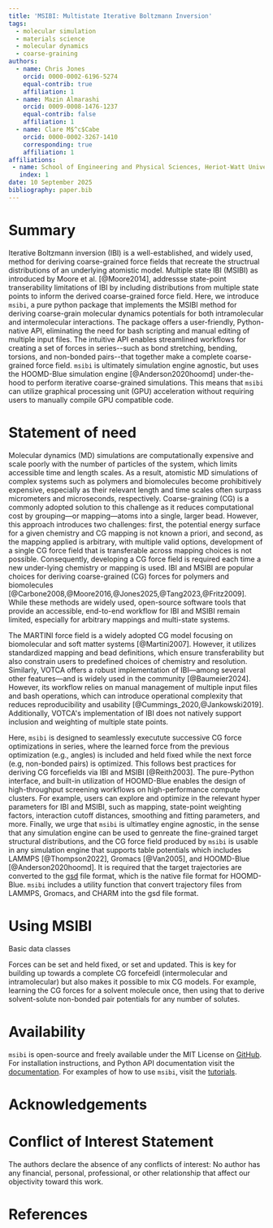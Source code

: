```yaml
---
title: 'MSIBI: Multistate Iterative Boltzmann Inversion'
tags:
  - molecular simulation
  - materials science
  - molecular dynamics
  - coarse-graining
authors:
  - name: Chris Jones
    orcid: 0000-0002-6196-5274
    equal-contrib: true
    affiliation: 1
  - name: Mazin Almarashi
    orcid: 0009-0008-1476-1237
    equal-contrib: false
    affiliation: 1
  - name: Clare M$^c$Cabe
    orcid: 0000-0002-3267-1410
    corresponding: true
    affiliation: 1
affiliations:
 - name: School of Engineering and Physical Sciences, Heriot-Watt University, Scotland, United Kingdom
   index: 1
date: 10 September 2025
bibliography: paper.bib
---
```


# Summary

Iterative Boltzmann inversion (IBI) is a well-established, and widely used, method for deriving coarse-grained force fields that recreate the structrual distributions of an underlying atomistic model.
Multiple state IBI (MSIBI) as introduced by Moore et al. [@Moore2014], addressse state-point transerability limitations of IBI by including distributions from multiple state points to inform the derived coarse-grained force field.
Here, we introduce `msibi`, a pure python package that implements the MSIBI method for deriving coarse-grain molecular dynamics potentials for both intramolecular and intermolecular interactions.
The package offers a user-friendly, Python-native API, eliminating the need for bash scripting and manual editing of multiple input files.
The intuitive API enables streamlined workflows for creating a set of forces in series--such as bond stretching, bending, torsions, and non-bonded pairs--that together make a complete coarse-grained force field.
`msibi` is ultimately simulation engine agnostic, but uses the HOOMD-Blue simulation engine [@Anderson2020hoomd] under-the-hood to perform
iterative coarse-grained simulations.
This means that `msibi` can utilize graphical processing unit (GPU) acceleration without requiring users to manually compile GPU compatible code.

# Statement of need

Molecular dynamics (MD) simulations are computationally expensive and scale poorly with the number of particles of the system, which limits accessible time and length scales.
As a result, atomistic MD simulations of complex systems such as polymers and biomolecules become prohibitively expensive, especially as their relevant length and time scales often surpass micrometers and microseconds, respectively.
Coarse-graining (CG) is a commonly adopted solution to this challenge as it reduces computational cost by grouping—or mapping—atoms into a single, larger bead.
However, this approach introduces two challenges: first, the potential energy surface for a given chemistry and CG mapping is not known a priori, and
second, as the mapping applied is arbitrary, with multiple valid options, development of a single CG force field that is transferable across mapping choices is not possible.
Consequently, developing a CG force field is required each time a new under-lying chemistry or mapping is used.
IBI and MSIBI are popular choices for deriving coarse-grained (CG) forces for polymers and biomolecules [@Carbone2008,@Moore2016,@Jones2025,@Tang2023,@Fritz2009].
While these methods are widely used, open-source software tools that provide an accessible, end-to-end workflow for IBI and MSIBI remain limited, especially for arbitrary mappings and multi-state systems.

The MARTINI force field is a widely adopted CG model focusing on biomolecular and soft matter systems [@Martini2007].
However, it utilizes standardized mapping and bead definitions, which ensure transferability but also constrain users to predefined choices of chemistry and resolution.
Similarly, VOTCA offers a robust implementation of IBI—among several other features—and is widely used in the community [@Baumeier2024].
However, its workflow relies on manual management of multiple input files and bash operations, which can introduce operational complexity that reduces reproducibility and usability [@Cummings_2020,@Jankowski2019].
Additionally, VOTCA's implementation of IBI does not natively support inclusion and weighting of multiple state points.

Here, `msibi` is designed to seamlessly executute successive CG force optimizations in series, where the learned force from the previous optimization (e.g., angles) is included and held fixed while the next force (e.g, non-bonded pairs) is optimized.
This follows best practices for deriving CG forcefields via IBI and MSIBI [@Reith2003].
The pure-Python interface, and built-in utilization of HOOMD-Blue enables the design of high-throughput screening workflows on high-performance compute clusters.
For example, users can explore and optimize in the relevant hyper parameters for IBI and MSIBI, such as mapping, state-point weighting factors, interaction cutoff distances, smoothing and fitting parameters, and more.
Finally, we urge that `msibi` is ultimatley engine agnostic, in the sense that any simulation engine can be used to genreate the fine-grained target structural distributions, and the CG force field produced by `msibi` is usable in any simulation engine that supports table potentials which includes LAMMPS [@Thompson2022], Gromacs [@Van2005], and HOOMD-Blue [@Anderson2020hoomd].
It is required that the target trajectories are converted to the [gsd](https://gsd.readthedocs.io/en/v4.0.0/) file format, which is the native file format for HOOMD-Blue.
`msibi` includes a utility function that convert trajectory files from LAMMPS, Gromacs, and CHARM into the gsd file format.

# Using MSIBI

Basic data classes

Forces can be set and held fixed, or set and updated. This is key for building up towards a complete CG forcefeidl (intermolecular and intramolecular)
but also makes it possible to mix CG models. For example, learning the CG forces for a solvent molecule once, then using that to derive solvent-solute
non-bonded pair potentials for any number of solutes.

# Availability
`msibi` is open-source and freely available under the MIT License on [GitHub](https://github.com/mosdef-hub/msibi).
For installation instructions, and Python API documentation visit the [documentation](https://msibi.readthedocs.io/en/latest/).
For examples of how to use `msibi`, visit the [tutorials](https://msibi.readthedocs.io/en/latest/tutorials.html).

# Acknowledgements


# Conflict of Interest Statement
The authors declare the absence of any conflicts of interest: No author has any financial,
personal, professional, or other relationship that affect our objectivity toward this work.

# References
